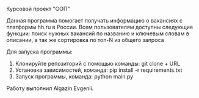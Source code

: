 Курсовой проект "ООП"

Данная программа помогает получать информацию о вакансиях с платформы hh.ru в России. 
Всем пользователям доступны следующие функции: поиск нужных вакансий по названию и ключевым словам в описании, а так же сортировка по топ-N из общего запроса 


Для запуска программы:  
1. Клонируйте репозиторий с помощью команды: git clone + URL
2. Установка зависимостей, команда: pip install -r requirements.txt 
3. Запуск программы, команда: python main.py


Работу выполнил Algazin Evgenii.